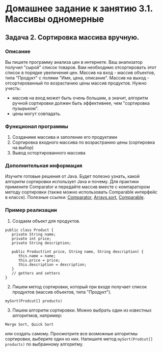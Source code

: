 # Домашнее задание к занятию 3.1. Массивы одномерные
## Задача 2. Сортировка массива вручную.

### Описание
Вы пишете программу анализа цен в интернете. Ваш анализатор получил "сырой" список товаров. Вам необходимо отсортировать этот список в порядке увеличения цен.
Массив на вход - массив объектов, типа "Продукт" с полями "Имя, цена, описание".
Массив на выход - отсортированный по возрастанию цены массив продуктов.
Нужно учесть: 
* массив на вход может быть очень большим, а значит, алгоритм ручной сортировки должен быть эффективнее, чем "сортировка пузырьком". 
* цены могут совпадать.

### Функционал программы
1. Созданиме массива и заполение его продуктами
2. Сортировка входного массива по возрастранию цены (сортировка на выбор)
2. Вывод остортированного массива

### Дополнительная информация 
Изучите  готовые решения от Java. Будет полезно узнать, какой алгоритм сортировки использует Java и почему. Для практики примените Comparator и передайте массив вместе с компаратором методу сортировки (также можно использовать Comparable интерфейс в классе).
  Полезные ссылки:
	[Comparator](https://docs.oracle.com/javase/8/docs/api/java/util/Comparator.html),
	[Arrays.sort](https://docs.oracle.com/javase/8/docs/api/java/util/Arrays.html#sort%28T%5B%5D,%20java.util.Comparator%29),
	[Comparable](https://docs.oracle.com/javase/8/docs/api/java/lang/Comparable.html).

### Пример реализации
1. Создаем объект для продуктов. 
 ```
public class Product {
    private String name;
    private int price;
    private String description;

    public Product(int price, String name, String description) {
       this.name = name;
       this.price = price;
       this.description = description;
    }
    // getters and setters
 }
 ```
2. Пишем метод сортировки, который при входе получает список продуктов (массив объектов, типа "Продукт").
```
mySort(Prodcut[] products)
```
3. Пишем алгоритм сортировки. 
Можно выбрать один из известных алгоритмов, например:

``` Merge Sort, Quick Sort ```

или создать самому.
Просмотрите все возможные алгоритмы сортировки, выберите один из них. 
Напишите метод ```mySort(Prodcut[] products)``` по выбранному алгоритму.

